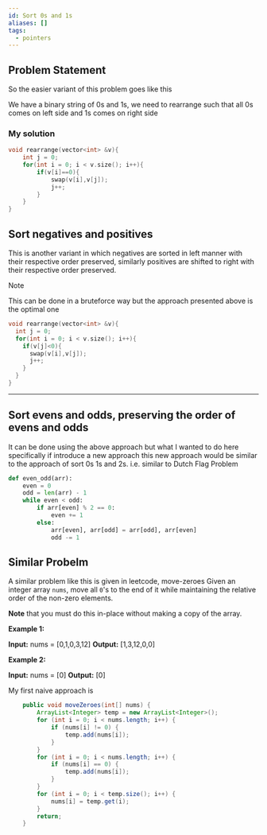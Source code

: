 ```yaml
---
id: Sort 0s and 1s
aliases: []
tags:
  - pointers
---
```


## Problem Statement
So the easier variant of this problem goes like this

We have a binary string of 0s and 1s, we need to rearrange such
that all 0s comes on left side and 1s comes on right side

### My solution
```cpp
void rearrange(vector<int> &v){
    int j = 0;
    for(int i = 0; i < v.size(); i++){
        if(v[i]==0){
            swap(v[i],v[j]);
            j++;
        }
    }
}
```
## Sort negatives and positives

This is another variant in which negatives are sorted in left manner
with their respective order preserved, similarly positives are shifted to 
right with their respective order preserved.

> [!NOTE]
> This can be done in a bruteforce way
> but the approach presented above is the optimal one

```c++
void rearrange(vector<int> &v){
  int j = 0;
  for(int i = 0; i < v.size(); i++){
    if(v[j]<0){
      swap(v[i],v[j]);
      j++;
    }
  }
}
```
----------

## Sort evens and odds, preserving the order of evens and odds
It can be done using the above approach
but what I wanted to do here specifically if introduce a new approach
this new approach would be similar to the approach of sort 0s 1s and 2s.
i.e. similar to Dutch Flag Problem

```python
def even_odd(arr):
    even = 0
    odd = len(arr) - 1
    while even < odd:
        if arr[even] % 2 == 0:
            even += 1
        else:
            arr[even], arr[odd] = arr[odd], arr[even]
            odd -= 1

```


## Similar Probelm
A similar problem like this is given in leetcode, move-zeroes
Given an integer array `nums`, move all `0`'s to the end of it while maintaining the relative order of the non-zero elements.

**Note** that you must do this in-place without making a copy of the array.

**Example 1:**

**Input:** nums = [0,1,0,3,12]
**Output:** [1,3,12,0,0]

**Example 2:**

**Input:** nums = [0]
**Output:** [0]

My first naive approach is 
```java
    public void moveZeroes(int[] nums) {
        ArrayList<Integer> temp = new ArrayList<Integer>();
        for (int i = 0; i < nums.length; i++) {
            if (nums[i] != 0) {
                temp.add(nums[i]);
            }
        }
        for (int i = 0; i < nums.length; i++) {
            if (nums[i] == 0) {
                temp.add(nums[i]);
            }
        }
        for (int i = 0; i < temp.size(); i++) {
            nums[i] = temp.get(i);
        }
        return;
    }
```